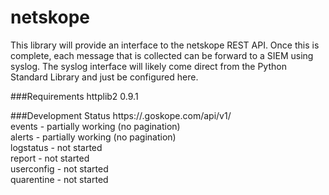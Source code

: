 # netskope
This library will provide an interface to the netskope REST API. Once this is complete, each message that is collected can be forward to a SIEM using syslog. The syslog interface will likely come direct from the Python Standard Library and just be configured here.

###Requirements
httplib2 0.9.1

###Development Status
https://<tenant>.goskope.com/api/v1/  
	events - partially working  (no pagination)  
	alerts - partially working (no pagination)  
	logstatus - not started  
	report - not started  
	userconfig - not started  
	quarentine - not started  
